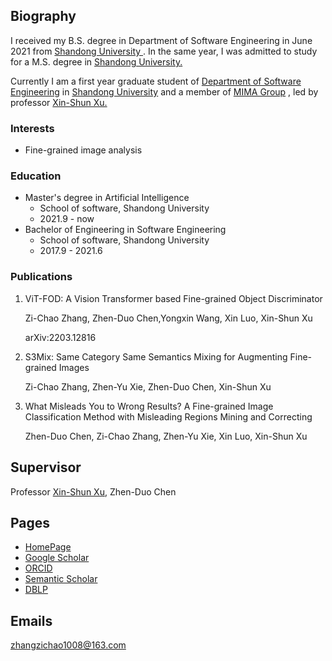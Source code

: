 ## Biography

I received my B.S. degree in Department of Software Engineering in June 2021 from [Shandong University ](http://www.sdu.edu.cn/). In the same year, I was admitted to study for a M.S. degree in [Shandong University.](http://www.sdu.edu.cn/)

Currently I am a first year graduate student of [Department of Software Engineering](http://www.sc.sdu.edu.cn/) in [Shandong University](http://www.sdu.edu.cn/) and a member of [MIMA Group](http://mima.sdu.edu.cn/) , led by professor [Xin-Shun Xu.](http://mima.sdu.edu.cn/Members/xinshunxu)

### Interests

- Fine-grained image analysis

### Education

- Master's degree in Artificial Intelligence
  - School of software, Shandong University
  - 2021.9 - now
- Bachelor of Engineering in Software Engineering
  - School of software, Shandong University
  - 2017.9 - 2021.6


### Publications

1. ViT-FOD: A Vision Transformer based Fine-grained Object Discriminator

   Zi-Chao Zhang, Zhen-Duo Chen,Yongxin Wang, Xin Luo, Xin-Shun Xu

    arXiv:2203.12816

2. S3Mix: Same Category Same Semantics Mixing for Augmenting Fine-grained Images

   Zi-Chao Zhang, Zhen-Yu Xie, Zhen-Duo Chen, Xin-Shun Xu

3. What Misleads You to Wrong Results? A Fine-grained Image Classification Method with Misleading Regions Mining and Correcting

   Zhen-Duo Chen, Zi-Chao Zhang, Zhen-Yu Xie, Xin Luo, Xin-Shun Xu

## Supervisor

Professor [Xin-Shun Xu](https://www.sc.sdu.edu.cn/info/1044/2253.htm), Zhen-Duo Chen


## Pages

- [HomePage](https://zzc98.github.io)
- [Google Scholar](https://scholar.google.no/citations?user=Tc-PRBQAAAAJ)
- [ORCID](https://orcid.org/0000-0003-1365-4401)
- [Semantic Scholar](https://www.semanticscholar.org/author/2128158898)
- [DBLP](https://dblp.org/pid/276/0696-2)

## Emails

zhangzichao1008@163.com
